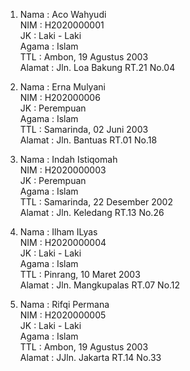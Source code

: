 1. Nama   : Aco Wahyudi  
   NIM    : H2020000001  
   JK     : Laki - Laki  
   Agama  : Islam  
   TTL    : Ambon, 19 Agustus 2003  
   Alamat : Jln. Loa Bakung RT.21 No.04  
 
2. Nama   : Erna Mulyani  
   NIM    : H202000006  
   JK     : Perempuan  
   Agama  : Islam  
   TTL    : Samarinda, 02 Juni 2003  
   Alamat : Jln. Bantuas RT.01 No.18  
 
3. Nama   : Indah Istiqomah  
   NIM    : H2020000003  
   JK     : Perempuan  
   Agama  : Islam  
   TTL    : Samarinda, 22 Desember 2002  
   Alamat : Jln. Keledang RT.13 No.26  
 
4. Nama   : Ilham ILyas  
   NIM    : H2020000004  
   JK     : Laki - Laki  
   Agama  : Islam  
   TTL    : Pinrang, 10 Maret 2003  
   Alamat : Jln. Mangkupalas RT.07 No.12  
 
5. Nama   : Rifqi Permana  
   NIM    : H2020000005  
   JK     : Laki - Laki  
   Agama  : Islam  
   TTL    : Ambon, 19 Agustus 2003  
   Alamat : JJln. Jakarta RT.14 No.33  
